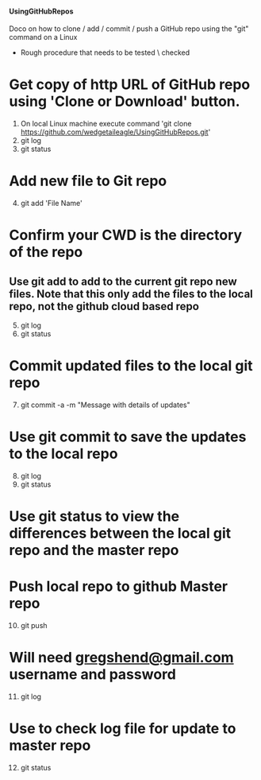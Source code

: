 #### UsingGitHubRepos
Doco on how to clone / add / commit / push a GitHub repo using the "git" command on a Linux
- Rough procedure that needs to be tested \ checked

# Get copy of http URL of GitHub repo using 'Clone or Download' button.

1. On local Linux machine execute command 'git clone https://github.com/wedgetaileagle/UsingGitHubRepos.git'
2. git log
3. git status

# Add new file to Git repo

4. git add 'File Name'
# Confirm your CWD is the directory of the repo
## Use git add to add to the current git repo new files. Note that this only add the files to the local repo, not the github cloud based repo

5. git log
6. git status

# Commit updated files to the local git repo

7. git commit -a -m "Message with details of updates"
# Use git commit to save the updates to the local repo

8. git log
9. git status
# Use git status to view the differences between the local git repo and the master repo

# Push local repo to github Master repo

10. git push
# Will need gregshend@gmail.com username and password

11. git log
# Use to check log file for update to master repo

12. git status
